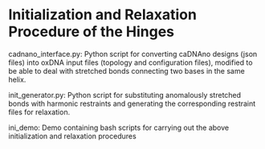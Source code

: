 # Initialization and Relaxation Procedure of the Hinges

cadnano_interface.py: Python script for converting caDNAno designs (json files) into oxDNA input files (topology and configuration files), modified to be able to deal with stretched bonds connecting two bases in the same helix.

init_generator.py: Python script for substituting anomalously stretched bonds with harmonic restraints and generating the corresponding restraint files for relaxation.

ini_demo: Demo containing bash scripts for carrying out the above initialization and relaxation procedures
